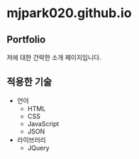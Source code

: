 # mjpark020.github.io

## Portfolio
저에 대한 간략한 소개 페이지입니다.

## 적용한 기술
* 언어
  * HTML
  * CSS
  * JavaScript
  * JSON
* 라이브러리
  * JQuery   
